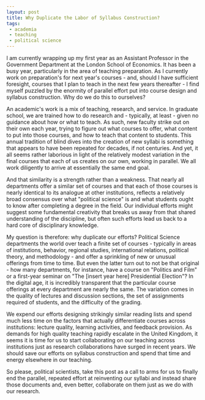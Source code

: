 ```yaml
---
layout: post
title: Why Duplicate the Labor of Syllabus Construction?
tags:
 - academia
 - teaching
 - political science
---
```


I am currently wrapping up my first year as an Assistant Professor in the Government Department at the London School of Economics. It has been a busy year, particularly in the area of teaching preparation. As I currently work on preparation's for next year's courses - and, should I have sufficient foresight, courses that I plan to teach in the next few years thereafter - I find myself puzzled by the enormity of parallel effort put into course design and syllabus construction. Why do we do this to ourselves?

An academic's work is a mix of teaching, research, and service. In graduate school, we are trained how to do research and - typically, at least - given no guidance about how or what to teach. As such, new faculty strike out on their own each year, trying to figure out what courses to offer, what content to put into those courses, and how to teach that content to students. This annual tradition of blind dives into the creation of new syllabi is something that appears to have been repeated for decades, if not centuries. And yet, it all seems rather laborious in light of the relatively modest variation in the final courses that each of us creates on our own, working in parallel. We all work diligently to arrive at essentially the same end goal.

And that similarity is a strength rather than a weakness. That nearly all departments offer a similar set of courses and that each of those courses is nearly identical to its analogue at other institutions, reflects a relatively broad consensus over what "political science" is and what students ought to know after completing a degree in the field. Our individual efforts might suggest some fundamental creativity that breaks us away from that shared understanding of the discipline, but often such efforts lead us back to a hard core of disciplinary knowledge.

My question is therefore: why duplicate our efforts? Political Science departments the world over teach a finite set of courses - typically in areas of institutions, behavior, regional studies, international relations, political theory, and methodology - and offer a sprinkling of new or unusual offerings from time to time. But even the latter turn out to not be that original - how many departments, for instance, have a course on "Politics and Film" or a first-year seminar on "The [insert year here] Presidential Election"? In the digital age, it is incredibly transparent that the particular course offerings at every department are nearly the same. The variation comes in the quality of lectures and discussion sections, the set of assignments required of students, and the difficulty of the grading.

We expend our efforts designing strikingly similar reading lists and spend much less time on the factors that actually differentiate courses across institutions: lecture quality, learning activities, and feedback provision. As demands for high quality teaching rapidly escalate in the United Kingdom, it seems it is time for us to start collaborating on our teaching across institutions just as research collaborations have surged in recent years. We should save our efforts on syllabus construction and spend that time and energy elsewhere in our teaching.

So please, political scientists, take this post as a call to arms for us to finally end the parallel, repeated effort at reinventing our syllabi and instead share those documents and, even better, collaborate on them just as we do with our research.
